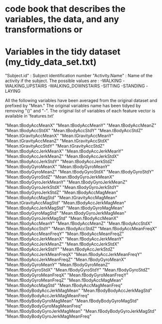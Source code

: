 #  code book that describes the variables, the data, and any transformations or
# Variables in the tidy dataset (my_tidy_data_set.txt)

"Subject.id" : Subject identification number
"Activity.Name" : Name of the activity if the subject. The possible values are :
-WALKING
-WALKING_UPSTAIRS
-WALKING_DOWNSTAIRS
-SITTING
-STANDING
-LAYING

All the following variables have been averaged from the original dataset and prefixed by "Mean."
The original variables name has been tidyed by removing "()" and "-". 
The original list of variables of each feature vector is available in 'features.txt'

"Mean.tBodyAccMeanX" "Mean.tBodyAccMeanY" "Mean.tBodyAccMeanZ" "Mean.tBodyAccStdX" "Mean.tBodyAccStdY" "Mean.tBodyAccStdZ" "Mean.tGravityAccMeanX" "Mean.tGravityAccMeanY" "Mean.tGravityAccMeanZ" "Mean.tGravityAccStdX" "Mean.tGravityAccStdY" "Mean.tGravityAccStdZ" "Mean.tBodyAccJerkMeanX" "Mean.tBodyAccJerkMeanY" "Mean.tBodyAccJerkMeanZ" "Mean.tBodyAccJerkStdX" "Mean.tBodyAccJerkStdY" "Mean.tBodyAccJerkStdZ" "Mean.tBodyGyroMeanX" "Mean.tBodyGyroMeanY" "Mean.tBodyGyroMeanZ" "Mean.tBodyGyroStdX" "Mean.tBodyGyroStdY" "Mean.tBodyGyroStdZ" "Mean.tBodyGyroJerkMeanX" "Mean.tBodyGyroJerkMeanY" "Mean.tBodyGyroJerkMeanZ" "Mean.tBodyGyroJerkStdX" "Mean.tBodyGyroJerkStdY" "Mean.tBodyGyroJerkStdZ" "Mean.tBodyAccMagMean" "Mean.tBodyAccMagStd" "Mean.tGravityAccMagMean" "Mean.tGravityAccMagStd" "Mean.tBodyAccJerkMagMean" "Mean.tBodyAccJerkMagStd" "Mean.tBodyGyroMagMean" "Mean.tBodyGyroMagStd" "Mean.tBodyGyroJerkMagMean" "Mean.tBodyGyroJerkMagStd" "Mean.fBodyAccMeanX" "Mean.fBodyAccMeanY" "Mean.fBodyAccMeanZ" "Mean.fBodyAccStdX" "Mean.fBodyAccStdY" "Mean.fBodyAccStdZ" "Mean.fBodyAccMeanFreqX" "Mean.fBodyAccMeanFreqY" "Mean.fBodyAccMeanFreqZ" "Mean.fBodyAccJerkMeanX" "Mean.fBodyAccJerkMeanY" "Mean.fBodyAccJerkMeanZ" "Mean.fBodyAccJerkStdX" "Mean.fBodyAccJerkStdY" "Mean.fBodyAccJerkStdZ" "Mean.fBodyAccJerkMeanFreqX" "Mean.fBodyAccJerkMeanFreqY" "Mean.fBodyAccJerkMeanFreqZ" "Mean.fBodyGyroMeanX" "Mean.fBodyGyroMeanY" "Mean.fBodyGyroMeanZ" "Mean.fBodyGyroStdX" "Mean.fBodyGyroStdY" "Mean.fBodyGyroStdZ" "Mean.fBodyGyroMeanFreqX" "Mean.fBodyGyroMeanFreqY" "Mean.fBodyGyroMeanFreqZ" "Mean.fBodyAccMagMean" "Mean.fBodyAccMagStd" "Mean.fBodyAccMagMeanFreq" "Mean.fBodyBodyAccJerkMagMean" "Mean.fBodyBodyAccJerkMagStd" "Mean.fBodyBodyAccJerkMagMeanFreq" "Mean.fBodyBodyGyroMagMean" "Mean.fBodyBodyGyroMagStd" "Mean.fBodyBodyGyroMagMeanFreq" "Mean.fBodyBodyGyroJerkMagMean" "Mean.fBodyBodyGyroJerkMagStd" "Mean.fBodyBodyGyroJerkMagMeanFreq"

